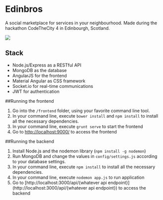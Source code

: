 # Edinbros

A social marketplace for services in your neighbourhood. Made during the hackathon CodeTheCity 4 in Edinbourgh, Scotland.

![](http://i.imgur.com/y2gNKYi.png)

## Stack
* Node.js/Express as a RESTful API
* MongoDB as the database
* AngularJS for the frontend
* Material Angular as CSS framework
* Socket.io for real-time communications
* JWT for authentication

##Running the frontend

1. Go into the ```/frontend``` folder, using your favorite command line tool.
2. In your command line, execute ```bower install``` and ```npm install``` to install all the necessary dependencies.
3. In your command line, execute ```grunt serve``` to start the frontend
4. Go to [http://localhost:9000/](http://localhost:9000/) to access the frontend

##Running the backend

1. Install Node.js and the nodemon library (```npm install -g nodemon```)
2. Run MongoDB and change the values in ```config/settings.js``` according to your database settings.
3. In your command line, execute ```npm install``` to install all the necessary dependencies.
4. In your command line, execute ```nodemon app.js``` to run application
5. Go to [http://localhost:3000/api/{whatever api endpoint}](http://localhost:3000/api/{whatever api endpoint}) to access the backend